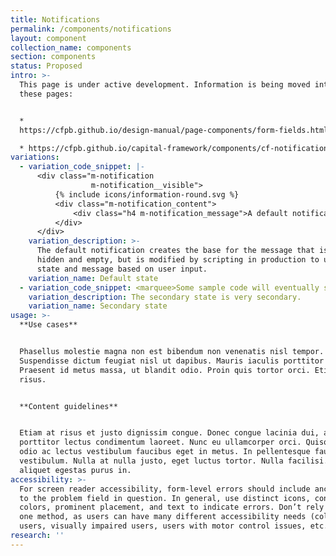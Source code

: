 ```yaml
---
title: Notifications
permalink: /components/notifications
layout: component
collection_name: components
section: components
status: Proposed
intro: >-
  This page is under active development. Information is being moved into it from
  these pages:


  *
  https://cfpb.github.io/design-manual/page-components/form-fields.html#notifications

  * https://cfpb.github.io/capital-framework/components/cf-notifications/
variations:
  - variation_code_snippet: |-
      <div class="m-notification
                  m-notification__visible">
          {% include icons/information-round.svg %}
          <div class="m-notification_content">
              <div class="h4 m-notification_message">A default notification</div>
          </div>
      </div>
    variation_description: >-
      The default notification creates the base for the message that is often
      hidden and empty, but is modified by scripting in production to update the
      state and message based on user input.
    variation_name: Default state
  - variation_code_snippet: <marquee>Some sample code will eventually show up here.</marquee>
    variation_description: The secondary state is very secondary.
    variation_name: Secondary state
usage: >-
  **Use cases**


  Phasellus molestie magna non est bibendum non venenatis nisl tempor.
  Suspendisse dictum feugiat nisl ut dapibus. Mauris iaculis porttitor posuere.
  Praesent id metus massa, ut blandit odio. Proin quis tortor orci. Etiam at
  risus.


  **Content guidelines**


  Etiam at risus et justo dignissim congue. Donec congue lacinia dui, a
  porttitor lectus condimentum laoreet. Nunc eu ullamcorper orci. Quisque eget
  odio ac lectus vestibulum faucibus eget in metus. In pellentesque faucibus
  vestibulum. Nulla at nulla justo, eget luctus tortor. Nulla facilisi. Duis
  aliquet egestas purus in.
accessibility: >-
  For screen reader accessibility, form-level errors should include anchor links
  to the problem field in question. In general, use distinct icons, contrasting
  colors, prominent placement, and text to indicate errors. Don’t rely on just
  one method, as users can have many different accessibility needs (color blind
  users, visually impaired users, users with motor control issues, etc.).
research: ''
---
```


